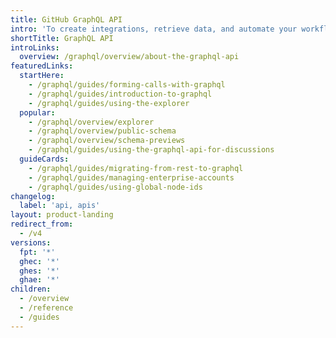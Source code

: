 ```yaml
---
title: GitHub GraphQL API
intro: 'To create integrations, retrieve data, and automate your workflows, use the {% data variables.product.prodname_dotcom %} GraphQL API. The {% data variables.product.prodname_dotcom %} GraphQL API offers more precise and flexible queries than the {% data variables.product.prodname_dotcom %} REST API.'
shortTitle: GraphQL API
introLinks:
  overview: /graphql/overview/about-the-graphql-api
featuredLinks:
  startHere:
    - /graphql/guides/forming-calls-with-graphql
    - /graphql/guides/introduction-to-graphql
    - /graphql/guides/using-the-explorer
  popular:
    - /graphql/overview/explorer
    - /graphql/overview/public-schema
    - /graphql/overview/schema-previews
    - /graphql/guides/using-the-graphql-api-for-discussions
  guideCards:
    - /graphql/guides/migrating-from-rest-to-graphql
    - /graphql/guides/managing-enterprise-accounts
    - /graphql/guides/using-global-node-ids
changelog:
  label: 'api, apis'
layout: product-landing
redirect_from:
  - /v4
versions:
  fpt: '*'
  ghec: '*'
  ghes: '*'
  ghae: '*'
children:
  - /overview
  - /reference
  - /guides
---
```


